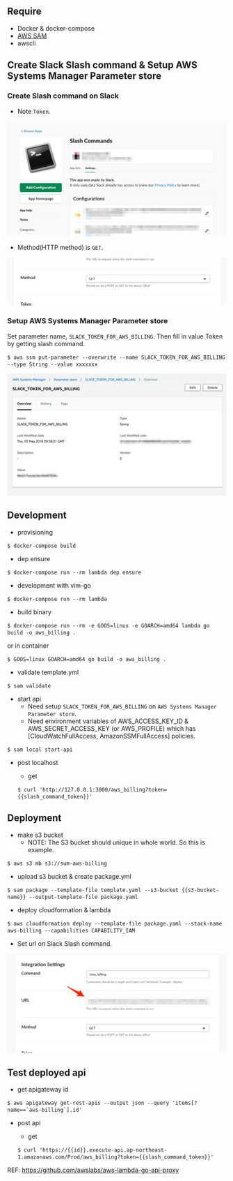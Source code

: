## Require

* Docker & docker-compose
* [AWS SAM](https://github.com/awslabs/serverless-application-model)
* awscli

## Create Slack Slash command & Setup AWS Systems Manager Parameter store

### Create Slash command on Slack

* Note `Token`.

![](https://raw.githubusercontent.com/maeda1150/get_aws_billing_on_slack_by_aws_sam/master/images/slash_command.png)

* Method(HTTP method) is `GET`.

![](https://raw.githubusercontent.com/maeda1150/get_aws_billing_on_slack_by_aws_sam/master/images/http-method.png)

### Setup AWS Systems Manager Parameter store

Set parameter name, `SLACK_TOKEN_FOR_AWS_BILLING`.
Then fill in value Token by getting slash command.

```
$ aws ssm put-parameter --overwrite --name SLACK_TOKEN_FOR_AWS_BILLING --type String --value xxxxxxx
```

![](https://github.com/maeda1150/get_aws_billing_on_slack_by_aws_sam/blob/master/images/ssm.png)

## Development

* provisioning

```
$ docker-compose build
```

* dep ensure

```
$ docker-compose run --rm lambda dep ensure
```

* development with vim-go

```
$ docker-compose run --rm lambda
```

* build binary

```
$ docker-compose run --rm -e GOOS=linux -e GOARCH=amd64 lambda go build -o aws_billing .
```

or in container

```
$ GOOS=linux GOARCH=amd64 go build -o aws_billing .
```

* validate template.yml

```
$ sam validate
```

* start api
  * Need setup `SLACK_TOKEN_FOR_AWS_BILLING` on `AWS Systems Manager Parameter store`.
  * Need environment variables of AWS_ACCESS_KEY_ID & AWS_SECRET_ACCESS_KEY (or AWS_PROFILE) which has [CloudWatchFullAccess, AmazonSSMFullAccess] policies.

```
$ sam local start-api
```

* post localhost

  * get

  ```
  $ curl 'http://127.0.0.1:3000/aws_billing?token={{slash_command_token}}'
  ```

## Deployment

* make s3 bucket
  * NOTE: The S3 bucket should unique in whole world. So this is example.

```
$ aws s3 mb s3://sum-aws-billing
```

* upload s3 bucket & create package.yml

```
$ sam package --template-file template.yaml --s3-bucket {{s3-bucket-name}} --output-template-file package.yaml
```

* deploy cloudformation & lambda

```
$ aws cloudformation deploy --template-file package.yaml --stack-name aws-billing --capabilities CAPABILITY_IAM
```

* Set url on Slack Slash command.

![](https://github.com/maeda1150/get_aws_billing_on_slack_by_aws_sam/blob/master/images/url.png)

## Test deployed api

* get apigateway id

```
$ aws apigateway get-rest-apis --output json --query 'items[?name==`aws-billing`].id'
```

* post api

  * get

  ```
  $ curl 'https://{{id}}.execute-api.ap-northeast-1.amazonaws.com/Prod/aws_billing?token={{slash_command_token}}'
  ```

REF: https://github.com/awslabs/aws-lambda-go-api-proxy
